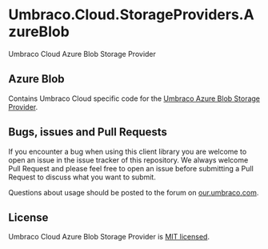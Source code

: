 # Umbraco.Cloud.StorageProviders.AzureBlob

Umbraco Cloud Azure Blob Storage Provider

## Azure Blob

Contains Umbraco Cloud specific code for the [Umbraco Azure Blob Storage Provider](https://github.com/umbraco/Umbraco.StorageProviders).

## Bugs, issues and Pull Requests

If you encounter a bug when using this client library you are welcome to open an issue in the issue tracker of this repository. We always welcome Pull Request and please feel free to open an issue before submitting a Pull Request to discuss what you want to submit.

Questions about usage should be posted to the forum on [our.umbraco.com](https://our.umbraco.com).

## License

Umbraco Cloud Azure Blob Storage Provider is [MIT licensed](LICENSE).
